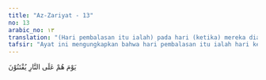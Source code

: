 ```yaml
---
title: "Az-Zariyat - 13"
no: 13
arabic_no: ١٣
translation: "(Hari pembalasan itu ialah) pada hari (ketika) mereka diazab di dalam api neraka. "
tafsir: "Ayat ini mengungkapkan bahwa hari pembalasan itu ialah hari ketika orang-orang kafir di azab dengan azab yang sangat pedih di atas api neraka. Sesungguhnya orang-orang musyrik itu jika mempunyai hamba sahaya yang bekerja sebagai buruh harian tentu akan memeriksa pekerjaan mereka sebelum mereka diberi upah. Mereka memeriksa, bertanya dan meneliti hasil pekerjaan buruhburuh mereka. Apakah tidak dipikirkan oleh mereka tentang pengabdian sekalian manusia kepada Allah yang telah melimpahkan segala macam kenikmatan kepadanya, mulai dari penciptaan langit dan bumi dan segala isinya sampai kepada pemenuhan segala hajat kebutuhan manusia seperti sandang, pangan, perumahan, jaminan hari tua, dan sebagainya. Apakah patut Allah membiarkan mereka hidup berfoya-foya saja, padahal Allah tidak menciptakan manusia secara sia-sia, bahkan pasti akan mengadakan hari kebangkitan dan hari pembalasan? Oleh karena mereka tenggelam dalam arus kebodohan dan kelalaian, maka hal-hal yang sangat masuk akal dan nyata itu dibiarkan lewat begitu saja tanpa kesungguhan dan perhatian, dan barulah mereka sadar ketika mereka diazab di dalam api neraka."
---
```


يَوْمَ هُمْ عَلَى النَّارِ يُفْتَنُوْنَ 
